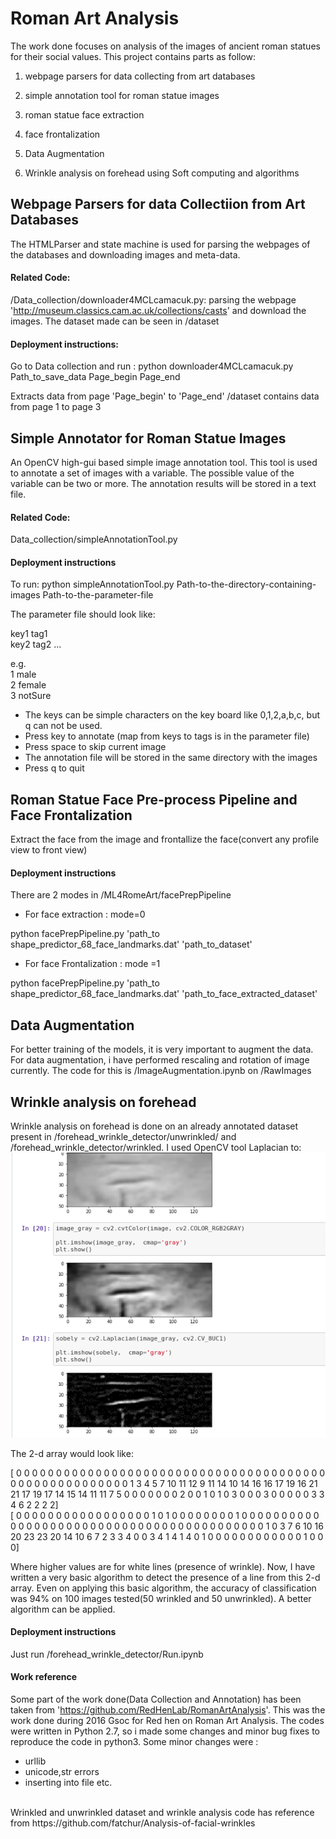 # Roman Art Analysis

The work done focuses on analysis of the images of ancient roman statues for their social values.
This project contains parts as follow:

1. webpage parsers for data collecting from art databases

2. simple annotation tool for roman statue images

3. roman statue face extraction

4. face frontalization

5. Data Augmentation

6. Wrinkle analysis on forehead using Soft computing and algorithms


## Webpage Parsers for data Collectiion from Art Databases

The HTMLParser and state machine is used for parsing the webpages of the databases and downloading images and meta-data.

#### Related Code:

/Data_collection/downloader4MCLcamacuk.py: parsing the webpage 'http://museum.classics.cam.ac.uk/collections/casts' and download the images.
The dataset made can be seen in /dataset 

#### Deployment instructions:

Go to Data collection and run : python downloader4MCLcamacuk.py Path_to_save_data Page_begin Page_end

Extracts data from page 'Page_begin' to 'Page_end'
/dataset contains data from page 1 to page 3

## Simple Annotator for Roman Statue Images

An OpenCV high-gui based simple image annotation tool. This tool is used to annotate a set of images with a variable. The possible value of the variable can be two or more. The annotation results will be stored in a text file.

#### Related Code:

Data_collection/simpleAnnotationTool.py

#### Deployment instructions

To run: python simpleAnnotationTool.py Path-to-the-directory-containing-images Path-to-the-parameter-file

The parameter file should look like:

key1 tag1 <br />
key2 tag2 ... <br />

e.g.<br />
1 male<br /> 
2 female<br /> 
3 notSure<br />

* The keys can be simple characters on the key board like 0,1,2,a,b,c, but q can not be used.
* Press key to annotate (map from keys to tags is in the parameter file)
* Press space to skip current image
* The annotation file will be stored in the same directory with the images
* Press q to quit

## Roman Statue Face Pre-process Pipeline and Face Frontalization

Extract the face from the image and frontallize the face(convert any profile view to front view)

#### Deployment instructions


There are 2 modes in /ML4RomeArt/facePrepPipeline

* For face extraction : mode=0

python facePrepPipeline.py  'path_to shape_predictor_68_face_landmarks.dat' 'path_to_dataset'

* For face Frontalization : mode =1

python facePrepPipeline.py  'path_to shape_predictor_68_face_landmarks.dat' 'path_to_face_extracted_dataset'

## Data Augmentation

For better training of the models, it is very important to augment the data. For data augmentation, i have performed rescaling and rotation of image currently. The code for this is /ImageAugmentation.ipynb on /RawImages

## Wrinkle analysis on forehead

Wrinkle analysis on forehead is done on an already annotated dataset present in /forehead_wrinkle_detector/unwrinkled/ and /forehead_wrinkle_detector/wrinkled. I used OpenCV tool Laplacian to:
![alt text](https://github.com/rohit256/Roman-Art-Analysis/blob/master/image.png)

The 2-d array would look like:

[ 0  0  0  0  0  0  0  0  0  0  0  0  0  0  0  0  0  0  0  0  0  0  0  0
   0  0  0  0  0  0  0  0  0  0  0  0  0  0  0  0  0  0  0  0  0  0  0  0
   0  0  0  0  0  0  1  3  4  5  7 10 11 12  9 11 14 10 14 16 16 17 19 16
  21 21 17 19 17 14 15 14 11 11  7  5  0  0  0  0  0  0  0  2  0  0  1  0
   1  0  3  0  0  0  3  0  0  0  0  0  3  3  4  6  2  2  2  2]<br />
 [ 0  0  0  0  0  0  0  0  0  0  0  0  0  0  0  0  0  1  0  1  0  0  0  0
   0  0  0  0  1  0  0  0  0  0  0  0  0  0  0  0  0  0  0  0  0  0  0  0
   0  0  0  0  0  0  0  0  0  0  0  0  0  0  0  0  0  0  0  0  0  0  0  1
   0  3  7  6 10 16 20 23 23 20 14 10  6  7  2  3  3  4  0  0  3  4  1  4
   1  4  0  1  0  0  0  0  0  0  0  0  0  0  0  0  1  0  0  0]

Where higher values are for white lines (presence of wrinkle). Now, I have written a very basic algorithm to detect the presence of a line from this 2-d array. Even on applying this basic algorithm, the accuracy of classification was 94% on 100 images tested(50 wrinkled and 50 unwrinkled). A better algorithm can be applied.

#### Deployment instructions

Just run /forehead_wrinkle_detector/Run.ipynb

#### Work reference

Some part of the work done(Data Collection and Annotation) has been taken from 'https://github.com/RedHenLab/RomanArtAnalysis'. This was the work done during 2016 Gsoc for Red hen on Roman Art Analysis. The codes were written in Python 2.7, so i made some changes and minor bug fixes to reproduce the code in python3. Some minor changes were :<br />
 * urllib<br />
 * unicode,str errors<br />
 * inserting into file etc.
<br />
Wrinkled and unwrinkled dataset and wrinkle analysis code has reference from https://github.com/fatchur/Analysis-of-facial-wrinkles

 


